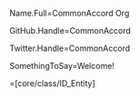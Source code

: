 Name.Full=CommonAccord Org

GitHub.Handle=CommonAccord

Twitter.Handle=CommonAccord

SomethingToSay=Welcome!

=[core/class/ID_Entity]

